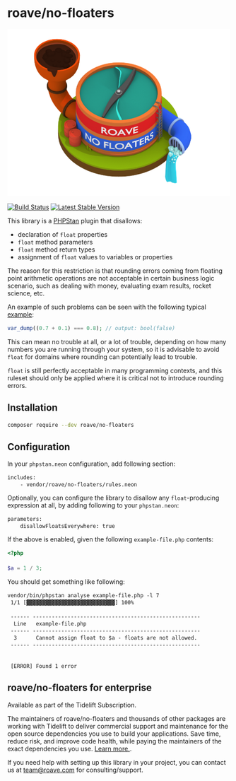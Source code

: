 # roave/no-floaters

![`roave/no-floaters`](logo/roave-no-floaters.png)

[![Build Status](https://badgen.net/github/checks/Roave/no-floaters/master)](https://github.com/Roave/no-floaters/actions)
[![Latest Stable Version](https://poser.pugx.org/roave/no-floaters/v/stable.png)](https://packagist.org/packages/roave/no-floaters)

This library is a [PHPStan](https://github.com/phpstan/phpstan) plugin
that disallows:

 * declaration of `float` properties
 * `float` method parameters
 * `float` method return types
 * assignment of `float` values to variables or properties

The reason for this restriction is that rounding errors coming
from floating point arithmetic operations are not acceptable in
certain business logic scenario, such as dealing with money,
evaluating exam results, rocket science, etc.

An example of such problems can be seen with the following typical
[example](https://3v4l.org/MJqJe):

```php
var_dump((0.7 + 0.1) === 0.8); // output: bool(false)
```

This can mean no trouble at all, or a lot of trouble, depending
on how many numbers you are running through your system, so it
is advisable to avoid `float` for domains where rounding can
potentially lead to trouble.

`float` is still perfectly acceptable in many programming contexts,
and this ruleset should only be applied where it is critical not
to introduce rounding errors.

## Installation

```sh
composer require --dev roave/no-floaters
```

## Configuration

In your `phpstan.neon` configuration, add following section:

```neon
includes:
	- vendor/roave/no-floaters/rules.neon
```

Optionally, you can configure the library to disallow any
`float`-producing expression at all, by adding following to your
`phpstan.neon`:

```neon
parameters:
	disallowFloatsEverywhere: true
```

If the above is enabled, given the following `example-file.php`
contents:

```php
<?php

$a = 1 / 3;
```

You should get something like following:

```
vendor/bin/phpstan analyse example-file.php -l 7
 1/1 [▓▓▓▓▓▓▓▓▓▓▓▓▓▓▓▓▓▓▓▓▓▓▓▓▓▓▓▓] 100%

 ------ -----------------------------------------------------
  Line   example-file.php
 ------ -----------------------------------------------------
  3      Cannot assign float to $a - floats are not allowed.
 ------ -----------------------------------------------------


 [ERROR] Found 1 error

```
## roave/no-floaters for enterprise

Available as part of the Tidelift Subscription.

The maintainers of roave/no-floaters and thousands of other packages are working with Tidelift to deliver commercial support and maintenance for the open source dependencies you use to build your applications. Save time, reduce risk, and improve code health, while paying the maintainers of the exact dependencies you use. [Learn more.](https://tidelift.com/subscription/pkg/packagist-roave-no-floaters?utm_source=packagist-roave-no-floaters&utm_medium=referral&utm_campaign=enterprise&utm_term=repo).


If you need help with setting up this library in your project,
you can contact us at team@roave.com for consulting/support.

